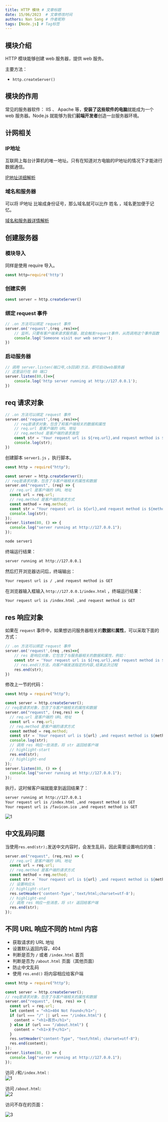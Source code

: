```yaml
---
title: HTTP 模块 # 文章标题
date: 15/06/2023  # 文章修改时间
authors: Nan Sang # 作者昵称
tags: [Node.js] # Tag标签
---
```

## 模块介绍

HTTP 模块能够创建 web 服务器，提供 web 服务。

主要方法：  

- `http.createServer()`

## 模块的作用

常见的服务器软件： IIS 、 Apache 等，**安装了这些软件的电脑**就能成为一个 web 服务器。Node.js 就能够为我们**前端开发者**创造一台服务器环境。  

## 计网相关

### IP地址

互联网上每台计算机的唯一地址。只有在知道对方电脑的IP地址的情况下才能进行数据通信。  

[IP地址详细解析](../../../Notes/03.ComputerNetwork/09.%E7%BD%91%E7%BB%9C%E5%B1%82.md)

### 域名和服务器

可以将 IP地址 比喻成身份证号，那么域名就可以比作 姓名 ，域名更加便于记忆。

[域名和服务器详情解析](../../../Notes/03.ComputerNetwork/05.%E5%BA%94%E7%94%A8%E5%B1%82-DNS.md)

## 创建服务器

### 模块导入

同样是使用 require 导入。  

```js
const http=require('http')
```

### 创建实例

```js
const server = http.createServer()
```

### 绑定 request 事件

```js
// .on 方法可以绑定 request 事件
server.on('request',(req ,res)=>{
    // 监听。只要有客户端来请求服务器，就会触发request事件，从而调用这个事件函数
    console.log('Someone visit our web server');
})
```

### 启动服务器

```js
// 调用 server.listen(端口号,cb回调)方法，即可启动web服务器
// 这里运行在 80 端口
server.listen(80,()=>{
    console.log('http server running at http://127.0.0.1');
})
```

## req 请求对象

```js
// .on 方法可以绑定 request 事件
server.on('request',(req ,res)=>{
    // req是请求对象，包含了和客户端相关的数据和属性
    // req.url 是客户端的 URL 地址
    // req.method 是客户端的请求类型
    const str = 'Your request url is ${req.url},and request method is ${req.method}';
    console.log(str);
})
```

创建脚本 `server1.js` ，执行脚本。  

```js title="server1.js"
const http = require("http");

const server = http.createServer();
// req是请求对象，包含了与客户端相关的属性和数据
server.on("request", (req) => {
  // req.url 是客户端的 URL 地址
  const url = req.url;
  // req.method 是客户端的请求方式
  const method = req.method;
  const str = "Your request url is ${url},and request method is ${method}";
  console.log(str);
});
server.listen(80, () => {
  console.log("server running at http://127.0.0.1");
});
```

```bash
node server1
```

终端运行结果：  

```bash
server running at http://127.0.0.1
```

然后打开浏览器访问后，终端输出：  

```bash
Your request url is / ,and request method is GET
```

在浏览器输入框输入 `http://127.0.0.1/index.html` ，终端运行结果：  

```bash
Your request url is /index.html ,and request method is GET
```

## res 响应对象

如果在 `request` 事件中，如果想访问服务器相关的**数据**和**属性**，可以采取下面的方式：  

```js
// .on 方法可以绑定 request 事件
server.on('request',(req ,res)=>{
    // res 是响应对象，它包含了与服务器相关的数据和属性，例如：
    const str = 'Your request url is ${req.url},and request method is ${req.method}';
    // res.end()方法，向客户端发送指定的内容,结束此次过程
    res.end(str);
})
```

修改上一节的代码：  

```js title="server1.js"
const http = require("http");

const server = http.createServer();
// req是请求对象，包含了与客户端相关的属性和数据
server.on("request", (req,res) => {
  // req.url 是客户端的 URL 地址
  const url = req.url;
  // req.method 是客户端的请求方式
  const method = req.method;
  const str = `Your request url is ${url} ,and request method is ${method}`;
  console.log(str);
  // 调用 res 响应一些消息，将 str 返回给客户端
  // highlight-start
  res.end(str);
  // highlight-end
});
server.listen(80, () => {
  console.log("server running at http://127.0.0.1");
});
```

执行，这时候客户端就能拿到返回结果了：  

```bash
server running at http://127.0.0.1
Your request url is /index.html ,and request method is GET
Your request url is /favicon.ico ,and request method is GET
```

![1](https://jetzihan-img.oss-cn-beijing.aliyuncs.com/blog/20220811205555.png)

## 中文乱码问题

当使用`res.end(str);`发送中文内容时，会发生乱码，因此需要设置响应的值：  

```js
server.on("request", (req,res) => {
  // req.url 是客户端的 URL 地址
  const url = req.url;
  // req.method 是客户端的请求方式
  const method = req.method;
  const str = `Your request url is ${url} ,and request method is ${method}`;
  // 设置响应头
  // highlight-start
  res.setHeader('content-Type','text/html;charset=utf-8');
  // highlight-end
  // 调用 res 响应一些消息，将 str 返回给客户端
  res.end(str);
});
```

## 不同 URL 响应不同的 html 内容

- 获取请求的 URL 地址
- 设置默认返回内容，404
- 判断是否为 `/` 或者 `/index.html` 首页
- 判断是否为 `/about.html` 页面（其他页面）
- 防止中文乱码
- 使用 `res.end()` 将内容相应给客户端

```js title="不同 URL 响应不同的 html 内容"
const http = require("http");

const server = http.createServer();
// req是请求对象，包含了与客户端相关的属性和数据
server.on("request", (req, res) => {
  const url = req.url;
  let content = "<h1>404 Not Found</h1>";
  if (url === "/" || url === "/index.html") {
    content = "<h1>首页</h1>";
  } else if (url === "/about.html") {
    content = "<h1>关于</h1>";
  }
  res.setHeader("content-Type", "text/html; charset=utf-8");
  res.end(content);
});
server.listen(80, () => {
  console.log("server running at http://127.0.0.1");
});
```

访问 `/`和`/index.html` :  
![1](https://jetzihan-img.oss-cn-beijing.aliyuncs.com/blog/20220811213841.png)

访问 `/about.html`:  
![2](https://jetzihan-img.oss-cn-beijing.aliyuncs.com/blog/20220811213913.png)

访问不存在的页面：  

![3](https://jetzihan-img.oss-cn-beijing.aliyuncs.com/blog/20220811214013.png)
